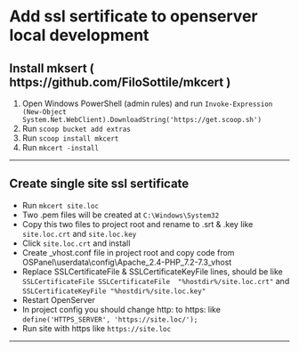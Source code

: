 
<h1>Add ssl sertificate to openserver local development</h1>
<h2>Install mksert ( https://github.com/FiloSottile/mkcert )</h2>

<ol>
   <li>Open Windows PowerShell (admin rules) and run <code>Invoke-Expression (New-Object System.Net.WebClient).DownloadString('https://get.scoop.sh')</code></li>
   <li>Run <code>scoop bucket add extras</code></li>
   <li>Run <code>scoop install mkcert</code></li>
   <li>Run <code>mkcert -install</code></li>
</ol>
<hr>
<h2>Create single site ssl sertificate</h2>
<ul>
   <li>Run <code>mkcert site.loc</code></li>
   <li>Two .pem files will be created at <code>C:\Windows\System32</code></li>
   <li>Copy this two files to project root and rename to .srt & .key like <code>site.loc.crt</code> and <code>site.loc.key</code></li>
   <li>Click <code>site.loc.crt</code> and install</li>
   <li>Create _vhost.conf file in project root and copy code from OSPanel\userdata\config\Apache_2.4-PHP_7.2-7.3_vhost</li>
   <li>Replace SSLCertificateFile & SSLCertificateKeyFile lines, should be like <code>SSLCertificateFile SSLCertificateFile  "%hostdir%/site.loc.crt"</code> and <code>SSLCertificateKeyFile "%hostdir%/site.loc.key"</code></li>
   <li>Restart OpenServer</li>
   <li>In project config you should change http: to https: like <code>define('HTTPS_SERVER', 'https://site.loc/');</code> </li>
   <li>Run site with https like <code>https://site.loc</code></li>
</ul>
<hr>